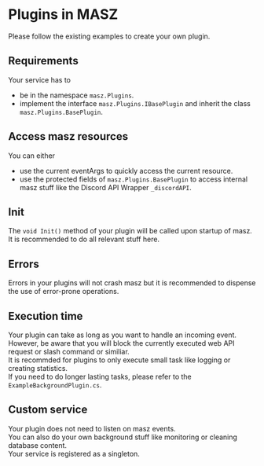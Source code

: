 # Plugins in MASZ

Please follow the existing examples to create your own plugin.

## Requirements

Your service has to

- be in the namespace `masz.Plugins`.
- implement the interface `masz.Plugins.IBasePlugin` and inherit the class `masz.Plugins.BasePlugin`.

## Access masz resources

You can either

- use the current eventArgs to quickly access the current resource.
- use the protected fields of `masz.Plugins.BasePlugin` to access internal masz stuff like the Discord API Wrapper `_discordAPI`.

## Init

The `void Init()` method of your plugin will be called upon startup of masz.\
It is recommended to do all relevant stuff here.

## Errors

Errors in your plugins will not crash masz but it is recommended to dispense the use of error-prone operations.

## Execution time

Your plugin can take as long as you want to handle an incoming event.\
However, be aware that you will block the currently executed web API request or slash command or similiar.\
It is recommded for plugins to only execute small task like logging or creating statistics.\
If you need to do longer lasting tasks, please refer to the `ExampleBackgroundPlugin.cs`.

## Custom service

Your plugin does not need to listen on masz events.\
You can also do your own background stuff like monitoring or cleaning database content.\
Your service is registered as a singleton.
